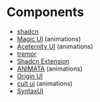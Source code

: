 # Components

- [shadcn](https://ui.shadcn.com/)
- [Magic UI](https://magicui.design/) (animations)
- [Aceternity UI](https://ui.aceternity.com/) (animations)
- [tremor](https://tremor.so/)
- [Shadcn Extension](https://shadcn-extension.vercel.app/)
- [ANIMATA](https://animata.design/) (animations)
- [Origin UI](https://originui.com/)
- [cult ui](https://www.cult-ui.com/) (animations)
- [SyntaxUI](https://syntaxui.com/)
